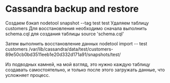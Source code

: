 # Cassandra backup and restore
Создаем бэкап
nodetool snapshot --tag test test
Удаляем таблицу customers
Для восстановления необходимо сначала выполнить schema.cql для создания таблицы
source 'schema.cql'

Затем выполнить восстановление данных
nodetool import -- test customers /var/lib/cassandra/data/test/customers-89e50cb0bd3511eeb1e20d332d171a91/snapshots/test/

Из подводных камней, на мой взгляд, это нужно каждую таблицу создавать самостоятельно, и только после этого загружать данные, что усложняет процесс.
